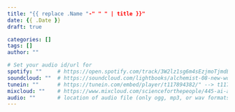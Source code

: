 ```yaml
---
title: "{{ replace .Name "-" " " | title }}"
date: {{ .Date }}
draft: true

categories: []
tags: []
author: ""

# Set your audio id/url for
spotify: ""     # https://open.spotify.com/track/3W2lz1sg6m4sEzjmoTjmdE?si=0659fd12179840dd --> 3W2lz1sg6m4sEzjmoTjmdE
soundcloud: ""  # https://soundcloud.com/lightbooks/alchemist-08-new-world-order-snip
tunein: ""      # https://tunein.com/embed/player/t117894382/" --> t117894382
mixcloud: ""    # https://www.mixcloud.com/scienceforthepeople/445-ai-ant-intelligence/ --> scienceforthepeople/445-ai-ant-intelligence 
audio: ""       # location of audio file (only ogg, mp3, or wav formats)
---
```

